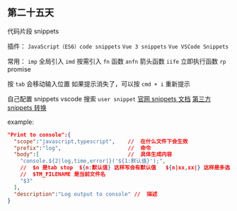 ## 第二十五天

代码片段 snippets

插件：
`JavaScript（ES6）code snippets`
`Vue 3 snippets`
`Vue VSCode Snippets`

常用：
`imp` 全局引入
`imd` 按需引入
`fn` 函数
`anfn` 箭头函数
`iife` 立即执行函数
`rp` promise

按 `tab` 会移动输入位置
如果提示消失了，可以按 `cmd + i` 重新提示

自己配置 snippets
vscode 搜索 `user snippet`
[官网 snippets 文档](https://code.visualstudio.com/docs/editor/userdefinedsnippets)
[第三方 snippets 转换](https://snippet-generator.app/)

example:

```json
"Print to console":{
  "scope":"javascript,typescript",    //  在什么文件下会生效
  "prefix":"log",                     //  命令
  "body":[                            //  具体生成内容
    "console.${2|log,time,error|}('${1:默认值}');",
    //  $n 是tab stop  ${n:默认值} 这样写会有默认值   ${n|xx,xx|} 这样是多选
    //  $TM_FILENAME 是当前文件名
    "$3"
  ],
  "description":"Log output to console" //  描述
}

```
